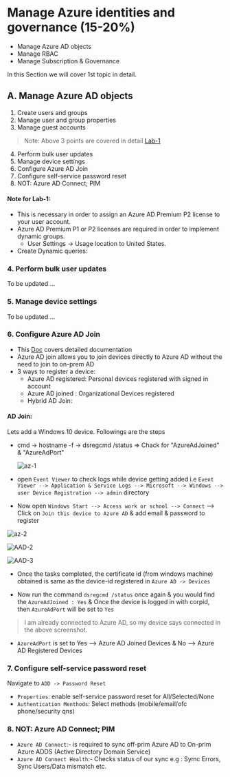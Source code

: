 
# Manage Azure identities and governance (15-20%) 

  * Manage Azure AD objects 
  * Manage RBAC
  * Manage Subscription & Governance
 
 In this Section we will cover 1st topic in detail.
 
 ## A. Manage Azure AD objects 
    
   1. Create users and groups 
   2. Manage user and group properties 
   3. Manage guest accounts
 > Note: Above 3 points are covered in detail [Lab-1](https://github.com/MicrosoftLearning/AZ-104-MicrosoftAzureAdministrator/blob/master/Instructions/Labs/LAB_01-Manage_Azure_AD_Identities.md)
   4. Perform bulk user updates
   5. Manage device settings
   6. Configure Azure AD Join
   7. Configure self-service password reset
   8. NOT: Azure AD Connect; PIM
   
   
   #### Note for Lab-1:
   * This is necessary in order to assign an Azure AD Premium P2 license to your user account. 
   * Azure AD Premium P1 or P2 licenses are required in order to implement dynamic groups.
       - User Settings -> Usage location to United States. 
   * Create Dynamic queries: 
 
 
   ### 4. Perform bulk user updates 
   To be updated ...
   
   ### 5. Manage device settings 
   To be updated ...
   
   ### 6. Configure Azure AD Join 
   * This [Doc](https://docs.microsoft.com/en-us/azure/active-directory/devices/azureadjoin-plan) covers detailed documentation
   * Azure AD join allows you to join devices directly to Azure AD without the need to join to on-prem AD
   * 3 ways to register a device: 
     * Azure AD registered: Personal devices registered with signed in account
     * Azure AD joined : Organizational Devices registered
     * Hybrid AD Join:
     
   #### AD Join: 
   Lets add a Windows 10 device. Followings are the steps
   * cmd -> hostname -f 
         -> dsregcmd /status => Chack for "AzureAdJoined" & "AzureAdPort" 
         
     ![az-1](https://user-images.githubusercontent.com/24938159/84591293-d4480200-ae5a-11ea-9713-712c3da55fd7.JPG)
   
   * open `Event Viewer` to check logs while device getting added i.e 
    `Event Viewer --> Application & Service Logs --> Microsoft --> Windows --> user Device Registration --> admin` directory
   * Now open `Windows Start --> Access work or school --> Connect` --> Click on `Join this device to Azure AD` & add email & password to register

   ![az-2](https://user-images.githubusercontent.com/24938159/84591480-66043f00-ae5c-11ea-8c8e-1bdc8feb59eb.JPG)
    
   ![AAD-2](https://user-images.githubusercontent.com/24938159/84875942-45c6c100-b0a4-11ea-9f34-1d3c2155c2ab.JPG)

   ![AAD-3](https://user-images.githubusercontent.com/24938159/84875956-4a8b7500-b0a4-11ea-94ae-55e25038c9b0.JPG)
   
   * Once the tasks completed, the certificate id (from windows machine) obtained is same as the device-id registered in `Azure AD -> Devices`
    
   * Now run the command `dsregcmd /status` once again & you would find the `AzureAdJoined : Yes` & Once the device is logged in with corpid, then `AzureAdPort` will be set to `Yes` 
   > I am already connected to Azure AD, so my device says connected in the above screenshot. 
   *  `AzureAdPort` is set to Yes --> Azure AD Joined Devices & No --> Azure AD Registered Devices
   
       
   ### 7. Configure self-service password reset 
   
   Navigate to `ADD -> Password Reset`
   * `Properties`: enable self-service password reset for All/Selected/None
   * `Authentication Menthods`: Select methods (mobile/email/ofc phone/security qns)
                           
    
   ### 8. NOT: Azure AD Connect; PIM

   * `Azure AD Connect`:- is required to sync off-prim Azure AD to On-prim Azure ADDS (Active Directory Domain Service)
   * `Azure AD Connect Health`:- Checks status of our sync e.g : Symc Errors, Sync Users/Data mismatch etc.
   




